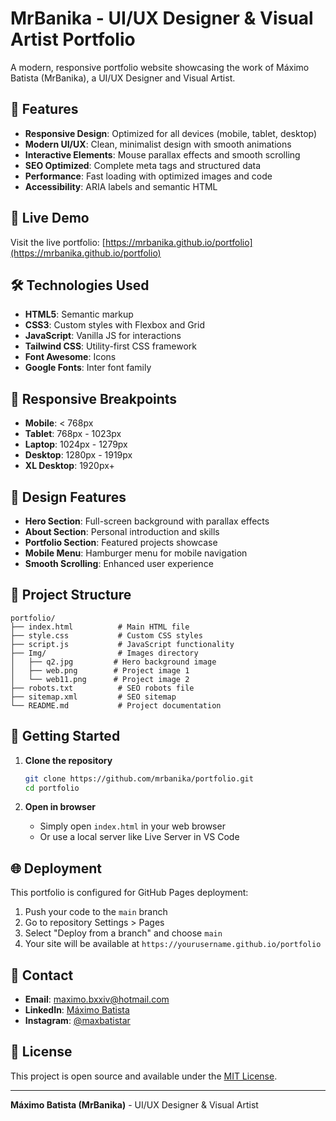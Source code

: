 # MrBanika - UI/UX Designer & Visual Artist Portfolio

A modern, responsive portfolio website showcasing the work of Máximo Batista (MrBanika), a UI/UX Designer and Visual Artist.

## 🌟 Features

- **Responsive Design**: Optimized for all devices (mobile, tablet, desktop)
- **Modern UI/UX**: Clean, minimalist design with smooth animations
- **Interactive Elements**: Mouse parallax effects and smooth scrolling
- **SEO Optimized**: Complete meta tags and structured data
- **Performance**: Fast loading with optimized images and code
- **Accessibility**: ARIA labels and semantic HTML

## 🚀 Live Demo

Visit the live portfolio: [https://mrbanika.github.io/portfolio](https://mrbanika.github.io/portfolio)

## 🛠️ Technologies Used

- **HTML5**: Semantic markup
- **CSS3**: Custom styles with Flexbox and Grid
- **JavaScript**: Vanilla JS for interactions
- **Tailwind CSS**: Utility-first CSS framework
- **Font Awesome**: Icons
- **Google Fonts**: Inter font family

## 📱 Responsive Breakpoints

- **Mobile**: < 768px
- **Tablet**: 768px - 1023px
- **Laptop**: 1024px - 1279px
- **Desktop**: 1280px - 1919px
- **XL Desktop**: 1920px+

## 🎨 Design Features

- **Hero Section**: Full-screen background with parallax effects
- **About Section**: Personal introduction and skills
- **Portfolio Section**: Featured projects showcase
- **Mobile Menu**: Hamburger menu for mobile navigation
- **Smooth Scrolling**: Enhanced user experience

## 📁 Project Structure

```
portfolio/
├── index.html          # Main HTML file
├── style.css           # Custom CSS styles
├── script.js           # JavaScript functionality
├── Img/                # Images directory
│   ├── q2.jpg         # Hero background image
│   ├── web.png        # Project image 1
│   └── web11.png      # Project image 2
├── robots.txt          # SEO robots file
├── sitemap.xml         # SEO sitemap
└── README.md           # Project documentation
```

## 🚀 Getting Started

1. **Clone the repository**
   ```bash
   git clone https://github.com/mrbanika/portfolio.git
   cd portfolio
   ```

2. **Open in browser**
   - Simply open `index.html` in your web browser
   - Or use a local server like Live Server in VS Code

## 🌐 Deployment

This portfolio is configured for GitHub Pages deployment:

1. Push your code to the `main` branch
2. Go to repository Settings > Pages
3. Select "Deploy from a branch" and choose `main`
4. Your site will be available at `https://yourusername.github.io/portfolio`

## 📧 Contact

- **Email**: maximo.bxxiv@hotmail.com
- **LinkedIn**: [Máximo Batista](https://www.linkedin.com/in/maximo-batista-2954b1226/)
- **Instagram**: [@maxbatistar](https://www.instagram.com/maxbatistar/)

## 📄 License

This project is open source and available under the [MIT License](LICENSE).

---

**Máximo Batista (MrBanika)** - UI/UX Designer & Visual Artist
